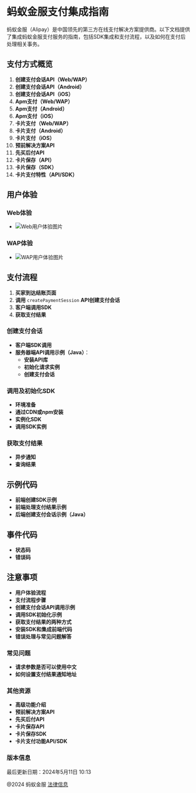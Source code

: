 # 蚂蚁金服支付集成指南

蚂蚁金服（Alipay）是中国领先的第三方在线支付解决方案提供商。以下文档提供了集成蚂蚁金服支付服务的指南，包括SDK集成和支付流程，以及如何在支付后处理相关事务。

## 支付方式概览

1. **创建支付会话API（Web/WAP）**
2. **创建支付会话API（Android）**
3. **创建支付会话API（iOS）**
4. **Apm支付（Web/WAP）**
5. **Apm支付（Android）**
6. **Apm支付（iOS）**
7. **卡片支付（Web/WAP）**
8. **卡片支付（Android）**
9. **卡片支付（iOS）**
10. **预前解决方案API**
11. **先买后付API**
12. **卡片保存（API）**
13. **卡片保存（SDK）**
14. **卡片支付特性（API/SDK）**

## 用户体验

### Web体验

- ![Web用户体验图片](https://global.alipay.com/16)

### WAP体验

- ![WAP用户体验图片](https://ac.alipay.com/storage/2020/5/11/793a3d8d-5270-405b-9362-e6a670b9c842.png)

## 支付流程

1. **买家到达结账页面**
2. **调用** `createPaymentSession` **API创建支付会话**
3. **客户端调用SDK**
4. **获取支付结果**

### 创建支付会话

- **客户端SDK调用**
- **服务器端API调用示例（Java）**：
  - **安装API库**
  - **初始化请求实例**
  - **创建支付会话**

### 调用及初始化SDK

- **环境准备**
- **通过CDN或npm安装**
- **实例化SDK**
- **调用SDK实例**

### 获取支付结果

- **异步通知**
- **查询结果**

## 示例代码

- **前端创建SDK示例**
- **前端处理支付结果示例**
- **后端创建支付会话示例（Java）**

## 事件代码

- **状态码**
- **错误码**

## 注意事项

- **用户体验流程**
- **支付流程步骤**
- **创建支付会话API调用示例**
- **调用SDK初始化示例**
- **获取支付结果的两种方式**
- **安装SDK和集成前端代码**
- **错误处理与常见问题解答**

### 常见问题

- **请求参数是否可以使用中文**
- **如何设置支付结果通知地址**

### 其他资源

- **高级功能介绍**
- **预前解决方案API**
- **先买后付API**
- **卡片保存API**
- **卡片保存SDK**
- **卡片支付功能API/SDK**

### 版本信息

最后更新日期：2024年5月11日 10:13

@2024 蚂蚁金服 [法律信息](https://global.alipay.com/docs/ac/platform/membership)